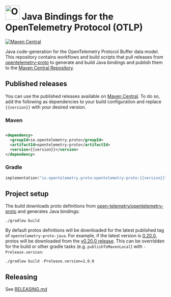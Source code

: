 # <img src="https://opentelemetry.io/img/logos/opentelemetry-logo-nav.png" alt="OpenTelemetry Icon" width="45" height=""> Java Bindings for the OpenTelemetry Protocol (OTLP)

[![Maven Central](https://img.shields.io/maven-central/v/io.opentelemetry.proto/opentelemetry-proto.svg?label=Maven%20Central)](https://search.maven.org/search?q=g:%22io.opentelemetry.proto%22%20AND%20a:%22opentelemetry-proto%22)

Java code-generation for the OpenTelemetry Protocol Buffer data model. This repository contains
workflows and build scripts that pull releases
from [opentelemetry-proto](https://github.com/open-telemetry/opentelemetry-proto) to generate and
build Java bindings and publish them to the
[Maven Central Repository](https://search.maven.org/artifact/io.opentelemetry.proto/opentelemetry-proto).

## Published releases

You can use the published releases available
on [Maven Central](https://search.maven.org/artifact/io.opentelemetry.proto/opentelemetry-proto). To
do so, add the following as dependencies to your build configuration and replace `{{version}}` with
your desired version.

### Maven

```xml

<dependency>
  <groupId>io.opentelemetry.proto</groupId>
  <artifactId>opentelemetry-proto</artifactId>
  <version>{{version}}</version>
</dependency>
```

### Gradle

```kotlin
implementation("io.opentelemetry.proto:opentelemetry-proto:{{version}}")
```

## Project setup

The build downloads proto definitions
from [open-telemetry/opentelemetry-proto](https://github.com/open-telemetry/opentelemetry-proto) and
generates Java bindings:

```shell
./gradlew build
```

By default protos definitions will be downloaded for the latest published tag
of `opentelemetry-proto-java`. For example, if the latest version
is [0.20.0](https://github.com/open-telemetry/opentelemetry-proto-java/tree/v0.20.0), protos will be
downloaded from
the [v0.20.0 release](https://github.com/open-telemetry/opentelemetry-proto/releases/tag/v0.20.0).
This can be overridden for the build or other gradle tasks (e.g. `publishToMavenLocal`)
with `-Prelease.version`:

```shell
./gradlew build -Prelease.version=1.0.0
```

## Releasing

See [RELEASING.md](./RELEASING.md)
